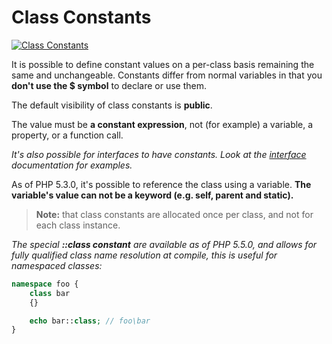 # Class Constants
[![Class Constants](http://php.net/images/logos/php-med-trans.png)](http://php.net/manual/en/language.oop5.constants.php)

It is possible to define constant values on a per-class basis remaining the same and unchangeable. Constants differ from normal variables in that you **don't use the $ symbol** to declare or use them.

The default visibility of class constants is **public**.

The value must be **a constant expression**, not (for example) a variable, a property, or a function call.

*It's also possible for interfaces to have constants. Look at the [interface](http://php.net/manual/en/language.oop5.interfaces.php) documentation for examples.*

As of PHP 5.3.0, it's possible to reference the class using a variable. **The variable's value can not be a keyword (e.g. self, parent and static).**

>**Note:** that class constants are allocated once per class, and not for each class instance.

*The special **::class constant** are available as of PHP 5.5.0, and allows for fully qualified class name resolution at compile, this is useful for namespaced classes:*

```php
namespace foo {
    class bar
    {}

    echo bar::class; // foo\bar
}
```